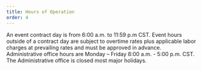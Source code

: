 ```yaml
---
title: Hours of Operation
order: 4
---
```


An event contract day is from 6:00 a.m. to 11:59 p.m CST. Event hours outside of a contract day are subject to overtime rates plus applicable labor charges at prevailing rates and must be approved in advance. Administrative office hours are Monday – Friday 8:00 a.m. - 5:00 p.m. CST. The Administrative office is closed most major holidays.
